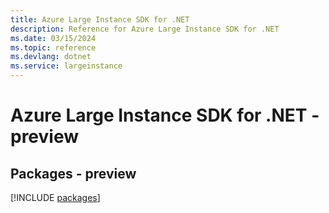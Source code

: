 ```yaml
---
title: Azure Large Instance SDK for .NET
description: Reference for Azure Large Instance SDK for .NET
ms.date: 03/15/2024
ms.topic: reference
ms.devlang: dotnet
ms.service: largeinstance
---
```

# Azure Large Instance SDK for .NET - preview
## Packages - preview
[!INCLUDE [packages](large-instance-index.md)]
